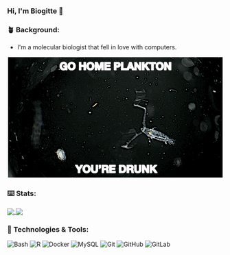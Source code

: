 ### Hi, I'm Biogitte 👋

### 🪴 Background:
- I'm a molecular biologist that fell in love with computers.

<p align="center">
  <img src="copepod.gif" />
</p>

### ⌨️ Stats:
<a href="https://github.com/biogitte/github-readme-stats">
  <img align="center" src="https://github-readme-stats.vercel.app/api?username=biogitte&show_icons=true&layout=compact" />
</a>
<a href="https://github.com/biogitte/github-readme-stats">
  <img align="center" src="https://github-readme-stats.vercel.app/api/top-langs/?username=biogitte&show_icons=true&layout=compact" />
</a>


### 🔧 Technologies & Tools:

![Bash](https://img.shields.io/badge/-Bash-informational?style=flat&logo=gnu-bash&logoColor=white&color=blue)
![R](https://img.shields.io/badge/-R-informational?style=flat&logo=gnu-bash&logoColor=white&color=2bbc8a)
![Docker](https://img.shields.io/badge/-Docker-informational?style=flat&logo=docker&logoColor=white&color=2bbc8a)
![MySQL](https://img.shields.io/badge/-MySQL-black?style=flat-square&logo=mysql&logoColor=white&color=2bbc8a)
![Git](https://img.shields.io/badge/-Git-black?style=flat-square&logo=git&logoColor=white&color=2bbc8a)
![GitHub](https://img.shields.io/badge/-GitHub-181717?style=flat-square&logo=github&logoColor=white&color=2bbc8a)
![GitLab](https://img.shields.io/badge/-GitLab-FCA121?style=flat-square&logo=gitlab&logoColor=white&color=2bbc8a)

